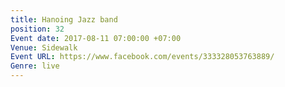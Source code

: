 ```yaml
---
title: Hanoing Jazz band
position: 32
Event date: 2017-08-11 07:00:00 +07:00
Venue: Sidewalk
Event URL: https://www.facebook.com/events/333328053763889/
Genre: live
---
```


